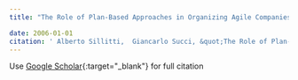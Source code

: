 ```yaml
---
title: "The Role of Plan-Based Approaches in Organizing Agile Companies"

date: 2006-01-01
citation: ' Alberto Sillitti,  Giancarlo Succi, &quot;The Role of Plan-Based Approaches in Organizing Agile Companies.&quot;, 2006.'
---
```

Use [Google Scholar](https://scholar.google.com/scholar?q=The+Role+of+Plan+Based+Approaches+in+Organizing+Agile+Companies){:target="_blank"} for full citation